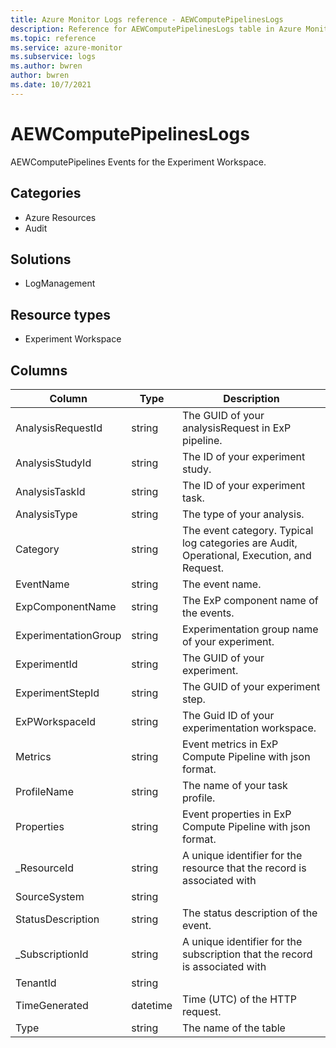 ```yaml
---
title: Azure Monitor Logs reference - AEWComputePipelinesLogs
description: Reference for AEWComputePipelinesLogs table in Azure Monitor Logs.
ms.topic: reference
ms.service: azure-monitor
ms.subservice: logs
ms.author: bwren
author: bwren
ms.date: 10/7/2021
---
```


# AEWComputePipelinesLogs

 AEWComputePipelines Events for the Experiment Workspace.

## Categories

- Azure Resources
- Audit
## Solutions

- LogManagement
## Resource types

- Experiment Workspace




## Columns

| Column | Type | Description |
| --- | --- | --- |
| AnalysisRequestId | string | The GUID of your analysisRequest in ExP pipeline. |
| AnalysisStudyId | string | The ID of your experiment study. |
| AnalysisTaskId | string | The ID of your experiment task. |
| AnalysisType | string | The type of your analysis. |
| Category | string | The event category. Typical log categories are Audit, Operational, Execution, and Request. |
| EventName | string | The event name. |
| ExpComponentName | string | The ExP component name of the events. |
| ExperimentationGroup | string | Experimentation group name of your experiment. |
| ExperimentId | string | The GUID of your experiment. |
| ExperimentStepId | string | The GUID of your experiment step. |
| ExPWorkspaceId | string | The Guid ID of your experimentation workspace. |
| Metrics | string | Event metrics in ExP Compute Pipeline with json format. |
| ProfileName | string | The name of your task profile. |
| Properties | string | Event properties in ExP Compute Pipeline with json format. |
| _ResourceId | string | A unique identifier for the resource that the record is associated with |
| SourceSystem | string |  |
| StatusDescription | string | The status description of the event. |
| _SubscriptionId | string | A unique identifier for the subscription that the record is associated with |
| TenantId | string |  |
| TimeGenerated | datetime | Time (UTC) of the HTTP request. |
| Type | string | The name of the table |
